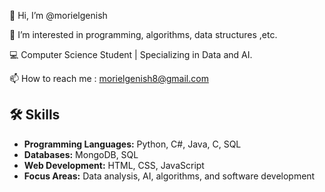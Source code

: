 👋 Hi, I’m @morielgenish

👀 I’m interested in programming, algorithms, data structures ,etc.

💻 Computer Science Student | Specializing in Data and AI.

📫 How to reach me : morielgenish8@gmail.com

## 🛠️ Skills  
- **Programming Languages:** Python, C#, Java, C, SQL  
- **Databases:** MongoDB, SQL  
- **Web Development:** HTML, CSS, JavaScript  
- **Focus Areas:** Data analysis, AI, algorithms, and software development  

